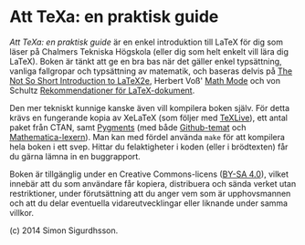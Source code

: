 Att TeXa: en praktisk guide
===========================

*Att TeXa: en praktisk guide* är en enkel introduktion till LaTeX för dig som läser på Chalmers Tekniska Högskola (eller dig som helt enkelt vill lära dig LaTeX). Boken är tänkt att ge en bra bas när det gäller enkel typsättning, vanliga fallgropar och typsättning av matematik, och baseras delvis på [The Not So Short Introduction to LaTeX2e](http://mirrors.ctan.org/tex-archive/info/lshort/english/lshort.pdf), Herbert Voß' [Math Mode](http://mirrors.ctan.org/info/math/voss/mathmode/Mathmode.pdf) och von Schultz [Rekommendationer för LaTeX-dokument](http://web.student.chalmers.se/~von/latex/rekommendationer.pdf). 

Den mer tekniskt kunnige kanske även vill kompilera boken själv. För detta krävs en fungerande kopia av XeLaTeX (som följer med [TeXLive][tl]), ett antal paket från CTAN, samt [Pygments][pygments] (med både [Github-temat][pygments-github] och [Mathematica-lexern][pygments-mathematica]). Man kan med fördel använda `make` för att kompilera hela boken i ett svep. Hittar du felaktigheter i koden (eller i brödtexten) får du gärna lämna in en buggrapport.

[skrapport]: http://blog.sigurdhsson.org/projects/latexhax.html#an-improved-report-class-skrapport
[pygments]: http://pygments.org/
[pygments-github]: https://pypi.python.org/pypi/pygments-style-github
[pygments-mathematica]: https://github.com/benjamin-hodgson/pygments-mathematica
[tl]: http://www.tug.org/texlive/

Boken är tillgänglig under en Creative Commons-licens ([BY-SA 4.0](http://creativecommons.org/licenses/by-sa/4.0/)), vilket innebär att du som användare får kopiera, distribuera och sända verket utan restriktioner, under förutsättning att du anger vem som är upphovsmannen och att du delar eventuella vidareutvecklingar eller liknande under samma villkor.

(c) 2014 Simon Sigurdhsson.
